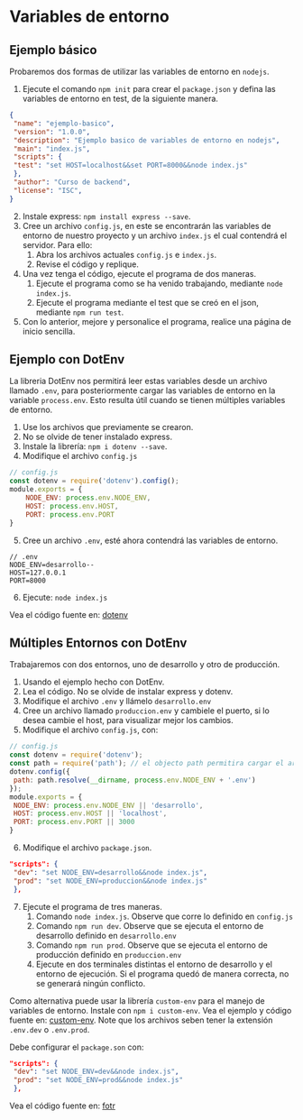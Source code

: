 # Variables de entorno

## Ejemplo básico

Probaremos dos formas de utilizar las variables de entorno en `nodejs`.

1. Ejecute el comando `npm init` para crear el `package.json` y defina las variables de entorno en test, de la siguiente manera.

```json
{
 "name": "ejemplo-basico",
 "version": "1.0.0",
 "description": "Ejemplo basico de variables de entorno en nodejs",
 "main": "index.js",
 "scripts": {
 "test": "set HOST=localhost&&set PORT=8000&&node index.js"
 },
 "author": "Curso de backend",
 "license": "ISC",
}
```

2. Instale express: `npm install express --save`.
3. Cree un archivo `config.js`, en este se encontrarán las variables de entorno de nuestro proyecto y un archivo `index.js` el cual contendrá el servidor. Para ello:
   1. Abra los archivos actuales `config.js` e `index.js`.
   2. Revise el código y replique.
4. Una vez tenga el código, ejecute el programa de dos maneras.
   1. Ejecute el programa como se ha venido trabajando, mediante `node index.js`.
   2. Ejecute el programa mediante el test que se creó en el json, mediante `npm run test`.
5. Con lo anterior, mejore y personalice el programa, realice una página de inicio sencilla.

## Ejemplo con DotEnv

La libreria DotEnv nos permitirá leer estas variables desde un archivo llamado `.env`, para posteriormente cargar las variables de entorno en la variable `process.env`. Esto resulta útil cuando se tienen múltiples variables de entorno.

1. Use los archivos que previamente se crearon.
2. No se olvide de tener instalado express.
3. Instale la librería: `npm i dotenv --save`.
4. Modifique el archivo `config.js`

```javascript
// config.js
const dotenv = require('dotenv').config();
module.exports = {
    NODE_ENV: process.env.NODE_ENV,
    HOST: process.env.HOST,
    PORT: process.env.PORT
}
```

5. Cree un archivo `.env`, esté ahora contendrá las variables de entorno.

```env
// .env
NODE_ENV=desarrollo--
HOST=127.0.0.1
PORT=8000
```

6. Ejecute: `node index.js`

Vea el código fuente en: [dotenv](.)

## Múltiples Entornos con DotEnv

Trabajaremos con dos entornos, uno de desarrollo y otro de producción.

1. Usando el ejemplo hecho con DotEnv.
2. Lea el código. No se olvide de instalar express y dotenv.
3. Modifique el archivo `.env` y llámelo `desarrollo.env`
4. Cree un archivo llamado `produccion.env` y cambiele el puerto, si lo desea cambie el host, para visualizar mejor los cambios.
5. Modifique el archivo `config.js`, con:

```javascript
// config.js
const dotenv = require('dotenv');
const path = require('path'); // el objecto path permitira cargar el archivo .env que necesitemos de acuerdo al entorno deseado.
dotenv.config({
 path: path.resolve(__dirname, process.env.NODE_ENV + '.env')
});
module.exports = {
 NODE_ENV: process.env.NODE_ENV || 'desarrollo',
 HOST: process.env.HOST || 'localhost',
 PORT: process.env.PORT || 3000
}
```

6. Modifique el archivo `package.json`.

```json
"scripts": {
 "dev": "set NODE_ENV=desarrollo&&node index.js",
 "prod": "set NODE_ENV=produccion&&node index.js"
 },
```

7. Ejecute el programa de tres maneras.
   1. Comando `node index.js`. Observe que corre lo definido en `config.js`
   2. Comando `npm run dev`. Observe que se ejecuta el entorno de desarrollo definido en `desarrollo.env`
   3. Comando `npm run prod`. Observe que se ejecuta el entorno de producción definido en `produccion.env`
   4. Ejecute en dos terminales distintas el entorno de desarrollo y el entorno de ejecución. Si el programa quedó de manera correcta, no se generará ningún conflicto.

Como alternativa puede usar la librería `custom-env` para el manejo de variables de entorno. Instale con `npm i custom-env`. Vea el ejemplo y código fuente en: [custom-env](.). Note que los archivos seben tener la extensión `.env.dev` o `.env.prod`.

Debe configurar el `package.son` con:

```json
"scripts": {
 "dev": "set NODE_ENV=dev&&node index.js",
 "prod": "set NODE_ENV=prod&&node index.js"
 },
```

Vea el código fuente en: [fotr](.)